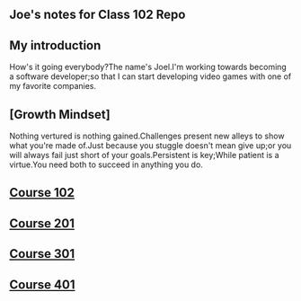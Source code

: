 ## Joe's notes for Class 102 Repo

## My introduction 
How's it going everybody?The name's Joel.I'm working towards becoming a software developer;so that I can start developing video games with one of my favorite companies.

## [Growth Mindset]
Nothing vertured is nothing gained.Challenges present new alleys to show what you're made of.Just because you stuggle doesn't mean give up;or you will always fail just short of your goals.Persistent is key;While patient is a virtue.You need both to succeed in anything you do. 
## [Course 102](./Code102-IntrotosoftwareDevelopment/Class01/Lab01/README.md)

## [Course 201](./Code201-FonudationsofSoftwareDevelopment/Class01/Lab01/README.md)

## [Course 301](./Code301-IntermediateofSoftwareDevelopment/Class01/Lab01/README.md)

## [Course 401](./Code401-AdvancedSoftwareDevelopment/Class01/Lab01/README.md)
